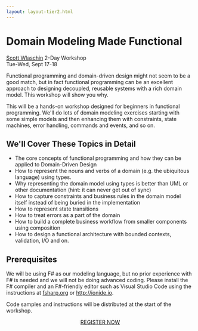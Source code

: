 ```yaml
---
layout: layout-tier2.html
---
```

<div class="container section workshop-single-page">
    <div class="row">
        <div class="col-xs-12 col-sm-2">
            <div class="speaker-container">
                <a href="../speakers/scott-wlaschin.html"><div class="speaker-img scott-wlaschin keep-color"></div></a>
            </div>
        </div>
            <div class="col-xs-12 col-sm-8 content">
                <h1 class="section-header">Domain Modeling Made Functional</h1>
                <p><span class="speaker-name"><a href="../speakers/scott-wlaschin.html">Scott Wlaschin</a></span>
                <span class="duration">2-Day Workshop<br>Tue-Wed, Sept 17-18</span></p>
                <p>Functional programming and domain-driven design might not seem to be a good match, but in fact functional programming can be an excellent approach to designing decoupled, reusable systems with a rich domain model. This workshop will show you why.</p>
                <p>This will be a hands-on workshop designed for beginners in functional programming. We'll do lots of domain modeling exercises starting with some simple models and then enhancing them with constraints, state machines, error handling, commands and events, and so on.</p>
                <h2 class="speaker-subheader">We'll Cover These Topics in Detail</h2>
                <ul>
                    <li>The core concepts of functional programming and how they can be applied to Domain-Driven Design</li>
                    <li>How to represent the nouns and verbs of a domain (e.g. the ubiquitous language) using types.</li>
                    <li>Why representing the domain model using types is better than UML or other documentation (hint: it can never get out of sync)</li>
                    <li>How to capture constraints and business rules in the domain model itself instead of being buried in the implementation</li>
                    <li>How to represent state transitions</li>
                    <li>How to treat errors as a part of the domain</li>
                    <li>How to build a complete business workflow from smaller components using composition</li>
                    <li>How to design a functional architecture with bounded contexts, validation, I/O and on.</li>
                </ul>
                <h2 class="speaker-subheader">Prerequisites</h2>
                <p>We will be using F# as our modeling language, but no prior experience with F# is needed and we will not be doing advanced coding. Please install the F# compiler and an F#-friendly editor such as Visual Studio Code using the instructions at <a href="https://fsharp.org/">fsharp.org</a> or <a href="http://ionide.io">http://ionide.io</a>.</p>
                <p>Code samples and instructions will be distributed at the start of the workshop.</p>
                <div class="col-xs-12" align="center">
                    <a class="btn" href="https://ti.to/eddd/explore-ddd-2019">REGISTER NOW</a>
                </div>
            </div>
        </div>
    </div>
</div>